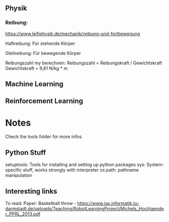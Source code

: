 







## Physik

### Reibung:

https://www.leifiphysik.de/mechanik/reibung-und-fortbewegung

Haftreibung: Für stehende Körper  

Gleitreibung: Für bewegende Körper  


Reibungszahl my berechnen: Reibungszahl = Reibungskraft / Gewichtskraft  
Gewichtskraft = 9,81 N/kg * m



## Machine Learning









## Reinforcement Learning






















# Notes

Check the tools folder for more infos


## Python Stuff

setuptools: Tools for installing and setting up python packages
sys: System-specific stuff, works strongly with interpreter
os.path: pathname manipulation






## Interesting links

To read:
Paper: Basketball throw - https://www.ias.informatik.tu-darmstadt.de/uploads/Teaching/RobotLearningProject/Michels_Hochlaender_PPRL_2013.pdf



